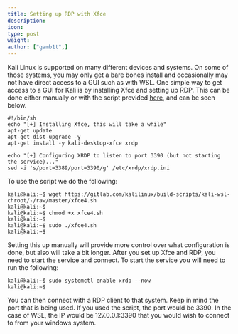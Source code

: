 ```yaml
---
title: Setting up RDP with Xfce
description:
icon:
type: post
weight:
author: ["gamb1t",]
---
```


Kali Linux is supported on many different devices and systems. On some of those systems, you may only get a bare bones install and occasionally may not have direct access to a GUI such as with WSL. One simple way to get access to a GUI for Kali is by installing Xfce and setting up RDP. This can be done either manually or with the script provided [here](https://gitlab.com/kalilinux/build-scripts/kali-wsl-chroot/-/blob/master/xfce4.sh), and can be seen below.

```plaintext
#!/bin/sh
echo "[+] Installing Xfce, this will take a while"
apt-get update
apt-get dist-upgrade -y
apt-get install -y kali-desktop-xfce xrdp

echo "[+] Configuring XRDP to listen to port 3390 (but not starting the service)..."
sed -i 's/port=3389/port=3390/g' /etc/xrdp/xrdp.ini
```

To use the script we do the following:

```console
kali@kali:~$ wget https://gitlab.com/kalilinux/build-scripts/kali-wsl-chroot/-/raw/master/xfce4.sh
kali@kali:~$
kali@kali:~$ chmod +x xfce4.sh
kali@kali:~$
kali@kali:~$ sudo ./xfce4.sh
kali@kali:~$
```

Setting this up manually will provide more control over what configuration is done, but also will take a bit longer. After you set up Xfce and RDP, you need to start the service and connect. To start the service you will need to run the following:

```console
kali@kali:~$ sudo systemctl enable xrdp --now
kali@kali:~$
```

You can then connect with a RDP client to that system. Keep in mind the port that is being used. If you used the script, the port would be 3390. In the case of WSL, the IP would be 127.0.0.1:3390 that you would wish to connect to from your windows system.
